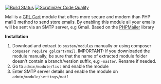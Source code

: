 [![Build Status](https://scrutinizer-ci.com/g/gplcart/mail/badges/build.png?b=master)](https://scrutinizer-ci.com/g/gplcart/mail/build-status/master)
[![Scrutinizer Code Quality](https://scrutinizer-ci.com/g/gplcart/mail/badges/quality-score.png?b=master)](https://scrutinizer-ci.com/g/gplcart/mail/?branch=master)

Mail is a [GPL Cart](https://github.com/gplcart/gplcart) module that offers more secure and modern than PHP mail() method to send store emails. By enabling this module all your emails will be sent via an SMTP server, e.g Gmail. Based on the [PHPMailer](https://github.com/PHPMailer/PHPMailer) library


**Installation**

1. Download and extract to `system/modules` manually or using composer `composer require gplcart/mail`. IMPORTANT: If you downloaded the module manually, be sure that the name of extracted module folder doesn't contain a branch/version suffix, e.g `-master`. Rename if needed.
2. Go to `admin/module/list` end enable the module
3. Enter SMTP server details and enable the module on `admin/module/settings/mail`